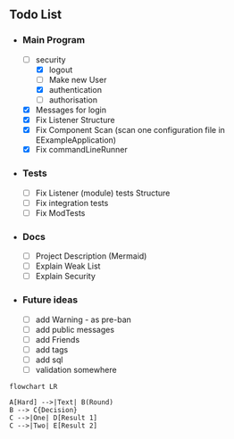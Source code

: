 
## Todo List

- ###  Main Program
  - [ ] security
    - [x] logout
    - [ ] Make new User
    - [x] authentication
    - [ ] authorisation
  - [x] Messages for login
  - [x] Fix Listener Structure
  - [x] Fix Component Scan (scan one configuration file in EExampleApplication)
  - [x] Fix commandLineRunner
- ### Tests
  - [ ] Fix Listener (module) tests Structure
  - [ ] Fix integration tests
  - [ ] Fix ModTests
- ### Docs
  - [ ] Project Description (Mermaid)
  - [ ] Explain Weak List
  - [ ] Explain Security
- ### Future ideas
  - [ ] add Warning - as pre-ban
  - [ ] add public messages
  - [ ] add Friends
  - [ ] add tags
  - [ ] add sql
  - [ ] validation somewhere

```mermaid
flowchart LR

A[Hard] -->|Text| B(Round)
B --> C{Decision}
C -->|One| D[Result 1]
C -->|Two| E[Result 2]
```

